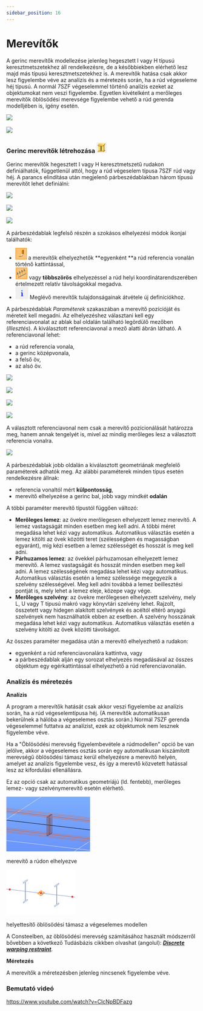 ```yaml
---
sidebar_position: 16
---
```

# Merevítők

<!-- wp:paragraph {"align":"justify"} -->

A gerinc merevítők modellezése jelenleg hegesztett I vagy H típusú keresztmetszetekhez áll rendelkezésre, de a későbbiekben elérhető lesz majd más típusú keresztmetszetekhez is. A merevítők hatása csak akkor lesz figyelembe véve az analízis és a méretezés során, ha a rúd végeseleme héj típusú. A normál 7SZF végeselemmel történő analízis ezeket az objektumokat nem veszi figyelembe. Egyetlen kivételként a merőleges merevítők öblösödési merevsége figyelembe vehető a rúd gerenda modelljében is, igény esetén.

<!-- /wp:paragraph -->

<!-- wp:columns -->

<!-- wp:column {"width":"50%","editorskit":{"devices":false,"desktop":true,"tablet":true,"mobile":true,"loggedin":true,"loggedout":true,"acf_visibility":"","acf_field":"","acf_condition":"","acf_value":"","migrated":false,"unit_test":false}} -->

<!-- wp:image {"align":"center","id":11456,"width":392,"height":224,"sizeSlug":"full","linkDestination":"media"} -->

[![](https://consteelsoftware.com/wp-content/uploads/2021/05/scr_dualbeam_stiff_hidden.png)](./img/wp-content-uploads-2021-05-scr_dualbeam_stiff_hidden.png)

<!-- /wp:image -->

<!-- /wp:column -->

<!-- wp:column {"width":"50%","editorskit":{"devices":false,"desktop":true,"tablet":true,"mobile":true,"loggedin":true,"loggedout":true,"acf_visibility":"","acf_field":"","acf_condition":"","acf_value":"","migrated":false,"unit_test":false}} -->

<!-- wp:image {"align":"center","id":11462,"width":389,"height":224,"sizeSlug":"full","linkDestination":"media","editorskit":{"devices":false,"desktop":true,"tablet":true,"mobile":true,"loggedin":true,"loggedout":true,"acf_visibility":"","acf_field":"","acf_condition":"","acf_value":"","migrated":false,"unit_test":false}} -->

[![](https://consteelsoftware.com/wp-content/uploads/2021/05/scr_dualbeam_stiff_mesh.png)](./img/wp-content-uploads-2021-05-scr_dualbeam_stiff_mesh.png)

<!-- /wp:image -->

<!-- /wp:column -->

<!-- /wp:columns -->

<!-- wp:heading {"level":3} -->

### Gerinc merevítők létrehozása ![](./img/wp-content-uploads-2021-05-cmd_stiffener.png)

<!-- /wp:heading -->

<!-- wp:paragraph -->

Gerinc merevítők hegesztett I vagy H keresztmetszetű rudakon definiálhatók, függetlenül attól, hogy a rúd végeselem típusa 7SZF rúd vagy héj. A parancs elindítása után megjelenő párbeszédablakban három típusú merevítőt lehet definiálni:

<!-- /wp:paragraph -->

<!-- wp:columns -->

<!-- wp:column -->

<!-- wp:image {"align":"right","id":39465,"width":294,"height":385,"sizeSlug":"full","linkDestination":"media","className":"is-style-editorskit-rounded"} -->

[![](https://consteelsoftware.com/wp-content/uploads/2022/05/dial_superbeam_merevito_lemez.png)](./img/wp-content-uploads-2022-05-dial_superbeam_merevito_lemez.png)

<!-- /wp:image -->

<!-- /wp:column -->

<!-- wp:column -->

<!-- wp:image {"align":"center","id":39457,"width":294,"height":385,"sizeSlug":"full","linkDestination":"media","className":"is-style-editorskit-rounded"} -->

[![](https://consteelsoftware.com/wp-content/uploads/2022/05/dial_superbeam_merevito_lemez_parh.png)](./img/wp-content-uploads-2022-05-dial_superbeam_merevito_lemez_parh.png)

<!-- /wp:image -->

<!-- /wp:column -->

<!-- wp:column -->

<!-- wp:image {"align":"left","id":39448,"width":294,"height":385,"sizeSlug":"full","linkDestination":"media","className":"is-style-editorskit-rounded"} -->

[![](https://consteelsoftware.com/wp-content/uploads/2022/05/dial_superbeam_merevito_lemez_szelveny.png)](./img/wp-content-uploads-2022-05-dial_superbeam_merevito_lemez_szelveny.png)

<!-- /wp:image -->

<!-- /wp:column -->

<!-- /wp:columns -->

<!-- wp:paragraph -->

A párbeszédablak legfelső részén a szokásos elhelyezési módok ikonjai találhatók:

<!-- /wp:paragraph -->

<!-- wp:list -->

- ![](./img/wp-content-uploads-2021-04-5-3-draw-ico-11.png) a merevítők elhelyezhetők **egyenként **a rúd referencia vonalán történő kattintással,
- ![](./img/wp-content-uploads-2021-04-cmd_multi_place.png) vagy **többszörös** elhelyezéssel a rúd helyi koordinátarendszerében értelmezett relatív távolságokkal megadva.
- ![](./img/wp-content-uploads-2021-04-cmd_draw_get.png) Meglévő merevítők tulajdonságainak átvétele új definíciókhoz.

<!-- /wp:list -->

<!-- wp:paragraph -->

A párbeszédablak _Paraméterek_ szakaszában a merevítő pozícióját és méreteit kell megadni. Az elhelyezéshez választani kell egy referenciavonalat az ablak bal oldalán található legördülő mezőben (_Illesztés_). A kiválasztott referenciavonal a mező alatti ábrán látható. A referenciavonal lehet:

<!-- /wp:paragraph -->

<!-- wp:columns -->

<!-- wp:column {"width":"24%","editorskit":{"devices":false,"desktop":true,"tablet":true,"mobile":true,"loggedin":true,"loggedout":true,"acf_visibility":"","acf_field":"","acf_condition":"","acf_value":"","migrated":false,"unit_test":false}} -->

<!-- wp:list {"editorskit":{"devices":false,"desktop":true,"tablet":true,"mobile":true,"loggedin":true,"loggedout":true,"acf_visibility":"","acf_field":"","acf_condition":"","acf_value":"","migrated":false,"unit_test":false}} -->

- a rúd referencia vonala,
- a gerinc középvonala,
- a felső öv,
- az alsó öv.

<!-- /wp:list -->

<!-- /wp:column -->

<!-- wp:column {"width":"19%","editorskit":{"devices":false,"desktop":true,"tablet":true,"mobile":true,"loggedin":true,"loggedout":true,"acf_visibility":"","acf_field":"","acf_condition":"","acf_value":"","migrated":false,"unit_test":false}} -->

<!-- wp:image {"align":"center","id":39440,"width":159,"height":159,"sizeSlug":"full","linkDestination":"media","className":"is-style-editorskit-rounded","editorskit":{"devices":false,"desktop":true,"tablet":true,"mobile":true,"loggedin":true,"loggedout":true,"acf_visibility":"","acf_field":"","acf_condition":"","acf_value":"","migrated":false,"unit_test":false}} -->

[![](https://consteelsoftware.com/wp-content/uploads/2022/05/dial_superbeam_merevito_illesztes_ref.png)](./img/wp-content-uploads-2022-05-dial_superbeam_merevito_illesztes_ref.png)

<!-- /wp:image -->

<!-- /wp:column -->

<!-- wp:column {"width":"19%","editorskit":{"devices":false,"desktop":true,"tablet":true,"mobile":true,"loggedin":true,"loggedout":true,"acf_visibility":"","acf_field":"","acf_condition":"","acf_value":"","migrated":false,"unit_test":false}} -->

<!-- wp:image {"align":"center","id":39432,"width":159,"height":158,"sizeSlug":"full","linkDestination":"media","className":"is-style-editorskit-rounded"} -->

[![](https://consteelsoftware.com/wp-content/uploads/2022/05/dial_superbeam_merevito_illesztes_gerinc.png)](./img/wp-content-uploads-2022-05-dial_superbeam_merevito_illesztes_gerinc.png)

<!-- /wp:image -->

<!-- /wp:column -->

<!-- wp:column {"width":"19%","editorskit":{"devices":false,"desktop":true,"tablet":true,"mobile":true,"loggedin":true,"loggedout":true,"acf_visibility":"","acf_field":"","acf_condition":"","acf_value":"","migrated":false,"unit_test":false}} -->

<!-- wp:image {"align":"center","id":39424,"width":159,"height":159,"sizeSlug":"full","linkDestination":"media","className":"is-style-editorskit-rounded"} -->

[![](https://consteelsoftware.com/wp-content/uploads/2022/05/dial_superbeam_merevito_illesztes_felso.png)](./img/wp-content-uploads-2022-05-dial_superbeam_merevito_illesztes_felso.png)

<!-- /wp:image -->

<!-- /wp:column -->

<!-- wp:column {"width":"19%"} -->

<!-- wp:image {"align":"center","id":39416,"width":156,"height":158,"sizeSlug":"full","linkDestination":"media","className":"is-style-editorskit-rounded"} -->

[![](https://consteelsoftware.com/wp-content/uploads/2022/05/dial_superbeam_merevito_illesztes_also.png)](./img/wp-content-uploads-2022-05-dial_superbeam_merevito_illesztes_also.png)

<!-- /wp:image -->

<!-- /wp:column -->

<!-- /wp:columns -->

<!-- wp:paragraph -->

A választott referenciavonal nem csak a merevítő pozícionálását határozza meg, hanem annak tengelyét is, mivel az mindig merőleges lesz a választott referencia vonalra.

<!-- /wp:paragraph -->

<!-- wp:image {"align":"center","id":11557,"width":380,"height":288,"sizeSlug":"full","linkDestination":"media"} -->

[![](https://consteelsoftware.com/wp-content/uploads/2021/05/scr_dualbeam_stiff_ref.png)](./img/wp-content-uploads-2021-05-scr_dualbeam_stiff_ref.png)

<!-- /wp:image -->

<!-- wp:paragraph -->

A párbeszédablak jobb oldalán a kiválasztott geometriának megfelelő paraméterek adhatók meg. Az alábbi paraméterek minden típus esetén rendelkezésre állnak:

<!-- /wp:paragraph -->

<!-- wp:list -->

- referencia vonaltól mért **külpontosság**,
- merevítő elhelyezése a gerinc bal, jobb vagy mindkét **odalán**

<!-- /wp:list -->

<!-- wp:paragraph -->

A többi paraméter merevítő típustól függően változó:

<!-- /wp:paragraph -->

<!-- wp:list -->

- **Merőleges lemez**: az övekre merőlegesen elhelyezett lemez merevítő. A lemez vastagságát minden esetben meg kell adni. A többi méret megadása lehet kézi vagy automatikus. Automatikus választás esetén a lemez kitölti az övek közötti teret (szélességben és magasságban egyaránt), míg kézi esetben a lemez szélességét és hosszát is meg kell adni.
- **Párhuzamos lemez**: az övekkel párhuzamosan elhelyezett lemez merevítő. A lemez vastagságát és hosszát minden esetben meg kell adni. A lemez szélességének megadása lehet kézi vagy automatikus. Automatikus választás esetén a lemez szélessége megegyezik a szelvény szélességével. Meg kell adni továbbá a lemez beillesztési pontját is, mely lehet a lemez eleje, közepe vagy vége.
- **Merőleges szelvény**: az övekre merőlegesen elhelyezett szelvény, mely L, U vagy T típusú makró vagy könyvtári szelvény lehet. Rajzolt, összetett vagy hidegen alakított szelvények és acéltól eltérő anyagú szelvények nem használhatók ebben az esetben. A szelvény hosszának megadása lehet kézi vagy automatikus. Automatikus választás esetén a szelvény kitölti az övek közötti távolságot.

<!-- /wp:list -->

<!-- wp:paragraph -->

Az összes paraméter megadása után a merevítő elhelyezhető a rudakon:

<!-- /wp:paragraph -->

<!-- wp:list -->

- egyenként a rúd referenciavonalára kattintva, vagy
- a párbeszédablak alján egy sorozat elhelyezés megadásával az összes objektum egy egérkattintással elhelyezhető a rúd referenciavonalán.

<!-- /wp:list -->

<!-- wp:heading {"level":3} -->

### Analízis és méretezés

<!-- /wp:heading -->

<!-- wp:paragraph -->

**Analízis**

<!-- /wp:paragraph -->

<!-- wp:paragraph {"align":"justify"} -->

A program a merevítők hatását csak akkor veszi figyelembe az analízis során, ha a rúd végeselemtípusa héj. (A merevítők automatikusan bekerülnek a hálóba a végeselemes osztás során.) Normál 7SZF gerenda végeselemmel futtatva az analízist, ezek az objektumok nem lesznek figyelembe véve.

<!-- /wp:paragraph -->

<!-- wp:paragraph -->

Ha a "Öblösödési merevség figyelembevétele a rúdmodellen" opció be van jelölve, akkor a végeselemes osztás során egy automatikusan kiszámított merevségű öblösödési támasz kerül elhelyezésre a merevítő helyén, amelyet az analízis figyelembe vesz, és így a merevtő közvetett hatással lesz az kifordulási ellenállásra.

<!-- /wp:paragraph -->

<!-- wp:paragraph -->

Ez az opció csak az automatikus geometriájú (ld. fentebb), merőleges lemez- vagy szelvénymerevítő esetén elérhető.

<!-- /wp:paragraph -->

<!-- wp:columns -->

<!-- wp:column -->

<!-- wp:image {"align":"right","id":25497,"width":197,"height":130,"sizeSlug":"full","linkDestination":"none","className":"is-style-editorskit-shadow"} -->

![](./img/wp-content-uploads-2021-10-scr_dual_stiff_warp_stru.png)

merevítő a rúdon elhelyezve

<!-- /wp:image -->

<!-- /wp:column -->

<!-- wp:column -->

<!-- wp:image {"align":"left","id":25503,"height":130,"sizeSlug":"full","linkDestination":"none","className":"is-style-editorskit-shadow"} -->

![](./img/wp-content-uploads-2021-10-scr_dual_stiff_warp_FE.png)

helyettesítő öblösödési támasz a végeselemes modellen

<!-- /wp:image -->

<!-- /wp:column -->

<!-- /wp:columns -->

<!-- wp:paragraph -->

A Consteelben, az öblösödési merevség számításához használt módszerről bővebben a következő Tudásbázis cikkben olvashat (angolul): **_[Discrete warping restraint](https://www.consteelsoftware.com/knowledgebase/discrete-warping-restraint/?search=discrete%20warping)_**.

<!-- /wp:paragraph -->

<!-- wp:paragraph -->

**Méretezés**

<!-- /wp:paragraph -->

<!-- wp:paragraph -->

A merevítők a méretezésben jelenleg nincsenek figyelembe véve.

<!-- /wp:paragraph -->

<!-- wp:spacer {"height":"11px","editorskit":{"devices":false,"desktop":true,"tablet":true,"mobile":true,"loggedin":true,"loggedout":true,"acf_visibility":"","acf_field":"","acf_condition":"","acf_value":"","migrated":false,"unit_test":false},"editorskit_typography":{"name":"","family":"","weight":""},"extUtilities":[]} -->

<!-- /wp:spacer -->

<!-- wp:heading {"level":3} -->

### Bemutató videó

<!-- /wp:heading -->

<!-- wp:html -->

https://www.youtube.com/watch?v=ClcNpBDFazg

<!-- /wp:html -->
